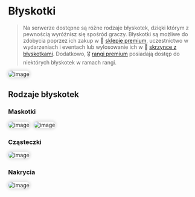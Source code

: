 <style>
img:not(.medium-zoom-image--opened):not(.navbar-link-icon) {
    max-width: 35%;
    margin: 0 8px 4px 0;
    box-shadow: 0 0 6px 4px rgba(0, 0, 0, .1);
    border-radius: 10px;
}
</style>

# Błyskotki

> Na serwerze dostępne są różne rodzaje błyskotek, dzięki którym z pewnością wyróżnisz się spośród graczy. Błyskotki są możliwe do zdobycia poprzez ich zakup w 🏪 [sklepie premium](/shops), uczestnictwo w wydarzeniach i eventach lub wylosowanie ich w 🎁 [skrzynce z błyskotkami](/crates). Dodatkowo, 🎖️ [rangi premium](/ranks) posiadają dostęp do niektórych błyskotek w ramach rangi.

![image](/pages/images/cosmetics/cosmetics-main.webp)

## Rodzaje błyskotek
### Maskotki

![image](/pages/images/cosmetics/cosmetics-mascots.webp)
![image](/pages/images/cosmetics/cosmetics-mascots-1.webp.webp)

### Cząsteczki

![image](/pages/images/battletowers/bt_level.webp)

### Nakrycia

![image](/pages/images/battletowers/bt_level.webp)
